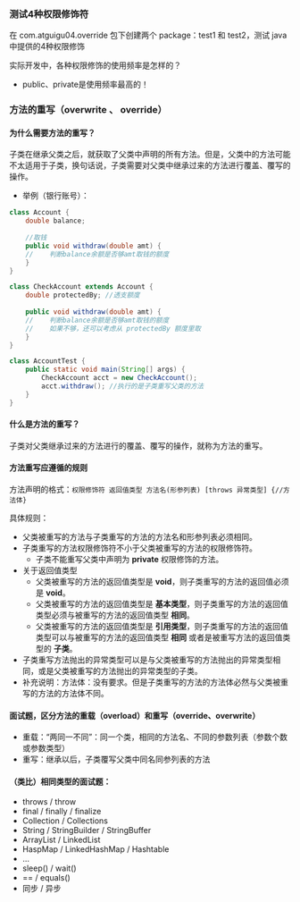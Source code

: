 ### 测试4种权限修饰符
在 com.atguigu04.override 包下创建两个 package：test1 和 test2，测试 java 中提供的4种权限修饰

实际开发中，各种权限修饰的使用频率是怎样的？
* public、private是使用频率最高的！

### 方法的重写（overwrite 、 override）

#### 为什么需要方法的重写？

子类在继承父类之后，就获取了父类中声明的所有方法。但是，父类中的方法可能不太适用于子类，换句话说，子类需要对父类中继承过来的方法进行覆盖、覆写的操作。

* 举例（银行账号）：
```java
class Account {
    double balance;
    
    //取钱
    public void withdraw(double amt) {
    //    判断balance余额是否够amt取钱的额度
    }
}

class CheckAccount extends Account {
    double protectedBy; //透支额度
    
    public void withdraw(double amt) {
    //    判断balance余额是否够amt取钱的额度
    //    如果不够，还可以考虑从 protectedBy 额度里取
    }
}

class AccountTest {
    public static void main(String[] args) {
        CheckAccount acct = new CheckAccount();
        acct.withdraw(); //执行的是子类重写父类的方法
    }
}
```

#### 什么是方法的重写？
子类对父类继承过来的方法进行的覆盖、覆写的操作，就称为方法的重写。

#### 方法重写应遵循的规则

方法声明的格式：`权限修饰符 返回值类型 方法名(形参列表) [throws 异常类型] {//方法体}`

具体规则：
* 父类被重写的方法与子类重写的方法的方法名和形参列表必须相同。
* 子类重写的方法权限修饰符不小于父类被重写的方法的权限修饰符。
  * 子类不能重写父类中声明为 **private** 权限修饰的方法。
* 关于返回值类型
  * 父类被重写的方法的返回值类型是 **void**，则子类重写的方法的返回值必须是 **void**。
  * 父类被重写的方法的返回值类型是 **基本类型**，则子类重写的方法的返回值类型必须与被重写的方法的返回值类型 **相同**。
  * 父类被重写的方法的返回值类型是 **引用类型**，则子类重写的方法的返回值类型可以与被重写的方法的返回值类型 **相同** 或者是被重写方法的返回值类型的 **子类**。
* 子类重写方法抛出的异常类型可以是与父类被重写的方法抛出的异常类型相同，或是父类被重写的方法抛出的异常类型的子类。
* 补充说明：方法体：没有要求。但是子类重写的方法的方法体必然与父类被重写的方法的方法体不同。

#### 面试题，区分方法的重载（overload）和重写（override、overwrite）

* 重载：“两同一不同”：同一个类，相同的方法名、不同的参数列表（参数个数或参数类型）
* 重写：继承以后，子类覆写父类中同名同参列表的方法

#### （类比）相同类型的面试题：

* throws / throw
* final / finally / finalize
* Collection / Collections
* String / StringBuilder / StringBuffer
* ArrayList / LinkedList
* HaspMap / LinkedHashMap / Hashtable
* ...
* sleep() / wait()
* == / equals()
* 同步 / 异步
